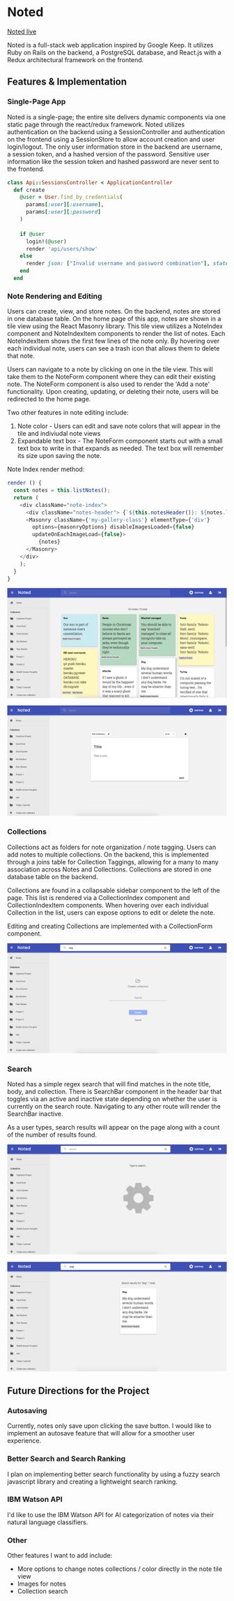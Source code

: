 # Noted

[Noted live][heroku]

[heroku]: https://wellnoted.herokuapp.com

Noted is a full-stack web application inspired by Google Keep.  It utilizes Ruby on Rails on the backend, a PostgreSQL database, and React.js with a Redux architectural framework on the frontend.  

## Features & Implementation

### Single-Page App

Noted is a single-page; the entire site delivers dynamic components via one static page through the react/redux framework.  Noted utilizes authentication on the backend using a SessionController and authentication on the frontend using a SessionStore to allow account creation and user login/logout. The only user information store in the backend are username, a session token, and a hashed version of the password. Sensitive user information like the session token and hashed password are never sent to the frontend.

```Ruby
class Api::SessionsController < ApplicationController
  def create
    @user = User.find_by_credentials(
      params[:user][:username],
      params[:user][:password]
    )

    if @user
      login!(@user)
      render 'api/users/show'
    else
      render json: ["Invalid username and password combination"], status: 401
    end
  end
```

### Note Rendering and Editing

Users can create, view, and store notes. On the backend, notes are stored in one database table. On the home page of this app, notes are shown in a tile view using the React Masonry library. This tile view utilizes a NoteIndex component and NoteIndexItem components to render the list of notes. Each NoteIndexItem shows the first few lines of the note only. By hovering over each individual note, users can see a trash icon that allows them to delete that note.

Users can navigate to a note by clicking on one in the tile view. This will take them to the NoteForm component where they can edit their existing note. The NoteForm component is also used to render the 'Add a note' functionality. Upon creating, updating, or deleting their note, users will be redirected to the home page.

Two other features in note editing include:
1. Note color - Users can edit and save note colors that will appear in the tile and indiviudal note views
2. Expandable text box - The NoteForm component starts out with a small text box to write in that expands as needed. The text box will remember its size upon saving the note.

Note Index render method:
```javascript
render () {
  const notes = this.listNotes();
  return (
    <div className="note-index">
      <div className="notes-header"> {`${this.notesHeader()}: ${notes.length} total`} </div>
      <Masonry className={'my-gallery-class'} elementType={'div'}
        options={masonryOptions} disableImagesLoaded={false}
        updateOnEachImageLoad={false}>
          {notes}
      </Masonry>
    </div>
    );
  }
}
```

![notes index](docs/wireframes/tile.png)

![note](docs/wireframes/note.png)

### Collections

Collections act as folders for note organization / note tagging. Users can add notes to multiple collections. On the backend, this is implemented through a joins table for Collection Taggings, allowing for a many to many association across Notes and Collections. Collections are stored in one database table on the backend.

Collections are found in a collapsable sidebar component to the left of the page. This list is rendered via a CollectionIndex component and CollectionIndexItem components. When hovering over each individual Collection in the list, users can expose options to edit or delete the note.

Editing and creating Collections are implemented with a CollectionForm component.

![create collection](docs/wireframes/collection.png)

### Search

Noted has a simple regex search that will find matches in the note title, body, and collection. There is SearchBar component in the header bar that toggles via an active and inactive state depending on whether the user is currently on the search route. Navigating to any other route will render the SearchBar inactive.

As a user types, search results will appear on the page along with a count of the number of results found.

![search screenshot](docs/wireframes/search.png)

![search result screenshot](docs/wireframes/searchresults.png)

## Future Directions for the Project

### Autosaving

Currently, notes only save upon clicking the save button. I would like to implement an autosave feature that will allow for a smoother user experience.

### Better Search and Search Ranking

I plan on implementing better search functionality by using a fuzzy search javascript library and creating a lightweight search ranking.

### IBM Watson API

I'd like to use the IBM Watson API for AI categorization of notes via their natural language classifiers.

### Other

Other features I want to add include:
- More options to change notes collections / color directly in the note tile view
- Images for notes
- Collection search
